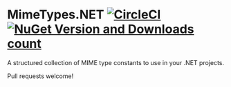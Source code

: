 ﻿# MimeTypes.NET [![CircleCI](https://circleci.com/gh/markwhitaker/MimeTypes.NET.svg?style=shield)](https://circleci.com/gh/markwhitaker/MimeTypes.NET) [![NuGet Version and Downloads count](https://buildstats.info/nuget/Mainwave.MimeTypes)](https://www.nuget.org/packages/Mainwave.MimeTypes/)

A structured collection of MIME type constants to use in your .NET projects.

Pull requests welcome!